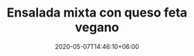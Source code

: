 ---
title: "Ensalada mixta con queso feta vegano"
date: 2020-05-07T14:46:10+06:00
description: "Ensalada mixta con queso feta vegano"
type: "recipe"
image: "images/recipes/ensalada-mixta-feta-vegano.png"
imagecredit: klaoe
cuisine: Free Style
suitableForDiet: VeganDiet
categories: ensalada
yield: 4 porciones
prepTime: 15
cookTime: 0
totalTime: 15
categories: ensalada
tags:
  - "lechuga"
  - "feta"
ingredients:
- 1 lechuga romana 
- 2 tomates pera
- 1 pepino
- 2 cdas levadura nutricional
- 100 g queso vegano tipo feta
- 10 g semillas de girasol
- AOVE
- vinagre de manzana
- sal marina
- pimienta negra

directions:
- Lava la lechuga, córtala y escúrrela bien.
- Ponla en un bol y añade el tomate cortado en gajos, ni finos, ni demasiado gruesos.
- Retira la piel del pepino y córtalo en rodajas finas, sobre unos 3-5 mm de espesor.
- Corta el queso vegano tipo feta en daditos.
- Mezcla el queso, el pepino, el tomate y la lechuga.
- En un bol pequeño mezcla el AOVE con el vinagre, la levadura nutricional, la sal, la pimienta y viértelos sobre la ensalada junto a las semillas de girasol.

tips: A esta ensalada le van bien cualquier tipo de semillas o nueces.
---